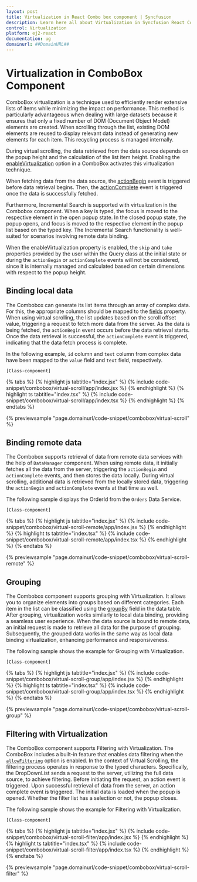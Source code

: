 ```yaml
---
layout: post
title: Virtualization in React Combo box component | Syncfusion
description: Learn here all about Virtualization in Syncfusion React Combo box component of Syncfusion Essential JS 2 and more.
control: Virtualization 
platform: ej2-react
documentation: ug
domainurl: ##DomainURL##
---
```


# Virtualization in ComboBox Component 

ComboBox virtualization is a technique used to efficiently render extensive lists of items while minimizing the impact on performance. This method is particularly advantageous when dealing with large datasets because it ensures that only a fixed number of DOM (Document Object Model) elements are created. When scrolling through the list, existing DOM elements are reused to display relevant data instead of generating new elements for each item. This recycling process is managed internally.
 
During virtual scrolling, the data retrieved from the data source depends on the popup height and the calculation of the list item height. Enabling the [enableVirtualization](../api/combo-box/#enableVirtualization) option in a ComboBox activates this virtualization technique.
 
When fetching data from the data source, the [actionBegin](../api/combo-box/#actionbegin) event is triggered before data retrieval begins. Then, the [actionComplete](../api/combo-box/#actioncomplete) event is triggered once the data is successfully fetched.

Furthermore, Incremental Search is supported with virtualization in the Combobox component. When a key is typed, the focus is moved to the respective element in the open popup state. In the closed popup state, the popup opens, and focus is moved to the respective element in the popup list based on the typed key. The Incremental Search functionality is well-suited for scenarios involving remote data binding.

When the enableVirtualization property is enabled, the `skip` and `take` properties provided by the user within the Query class at the initial state or during the `actionBegin` or `actionComplete` events will not be considered, since it is internally managed and calculated based on certain dimensions with respect to the popup height.

## Binding local data

The Combobox can generate its list items through an array of complex data. For this, the appropriate columns should be mapped to the [fields](../api/combo-box/#fields) property. When using virtual scrolling, the list updates based on the scroll offset value, triggering a request to fetch more data from the server. As the data is being fetched, the `actionBegin` event occurs before the data retrieval starts. Once the data retrieval is successful, the `actionComplete` event is triggered, indicating that the data fetch process is complete.

In the following example, `id` column and `text` column from complex data have been mapped to the `value` field and `text` field, respectively.

`[Class-component]`

{% tabs %}
{% highlight js tabtitle="index.jsx" %}
{% include code-snippet/combobox/virtual-scroll/app/index.jsx %}
{% endhighlight %}
{% highlight ts tabtitle="index.tsx" %}
{% include code-snippet/combobox/virtual-scroll/app/index.tsx %}
{% endhighlight %}
{% endtabs %}

 {% previewsample "page.domainurl/code-snippet/combobox/virtual-scroll" %}


## Binding remote data

The Combobox supports retrieval of data from remote data services with the help of `DataManager` component. When using remote data, it initially fetches all the data from the server, triggering the `actionBegin` and `actionComplete` events, and then stores the data locally. During virtual scrolling, additional data is retrieved from the locally stored data, triggering the `actionBegin` and `actionComplete` events at that time as well.

The following sample displays the OrderId from the `Orders` Data Service.

`[Class-component]`

{% tabs %}
{% highlight js tabtitle="index.jsx" %}
{% include code-snippet/combobox/virtual-scroll-remote/app/index.jsx %}
{% endhighlight %}
{% highlight ts tabtitle="index.tsx" %}
{% include code-snippet/combobox/virtual-scroll-remote/app/index.tsx %}
{% endhighlight %}
{% endtabs %}

 {% previewsample "page.domainurl/code-snippet/combobox/virtual-scroll-remote" %}


## Grouping

The Combobox component supports grouping with Virtualization. It allows you to organize elements into groups based on different categories. Each item in the list can be classified using the [groupBy](../api/combo-box/#fields) field in the data table. After grouping, virtualization works similarly to local data binding, providing a seamless user experience. When the data source is bound to remote data, an initial request is made to retrieve all data for the purpose of grouping. Subsequently, the grouped data works in the same way as local data binding virtualization, enhancing performance and responsiveness.

The following sample shows the example for Grouping with Virtualization.

`[Class-component]`

{% tabs %}
{% highlight js tabtitle="index.jsx" %}
{% include code-snippet/combobox/virtual-scroll-group/app/index.jsx %}
{% endhighlight %}
{% highlight ts tabtitle="index.tsx" %}
{% include code-snippet/combobox/virtual-scroll-group/app/index.tsx %}
{% endhighlight %}
{% endtabs %}

 {% previewsample "page.domainurl/code-snippet/combobox/virtual-scroll-group" %}

 ## Filtering with Virtualization

The ComboBox component supports Filtering with Virtualization. The ComboBox includes a built-in feature that enables data filtering when the [`allowFiltering`](../api/combo-box/#allowfiltering) option is enabled. In the context of Virtual Scrolling, the filtering process operates in response to the typed characters. Specifically, the DropDownList sends a request to the server, utilizing the full data source, to achieve filtering. Before initiating the request, an action event is triggered. Upon successful retrieval of data from the server, an action complete event is triggered. The initial data is loaded when the popup is opened. Whether the filter list has a selection or not, the popup closes.

The following sample shows the example for Filtering with Virtualization.

`[Class-component]`

{% tabs %}
{% highlight js tabtitle="index.jsx" %}
{% include code-snippet/combobox/virtual-scroll-filter/app/index.jsx %}
{% endhighlight %}
{% highlight ts tabtitle="index.tsx" %}
{% include code-snippet/combobox/virtual-scroll-filter/app/index.tsx %}
{% endhighlight %}
{% endtabs %}

 {% previewsample "page.domainurl/code-snippet/combobox/virtual-scroll-filter" %}

